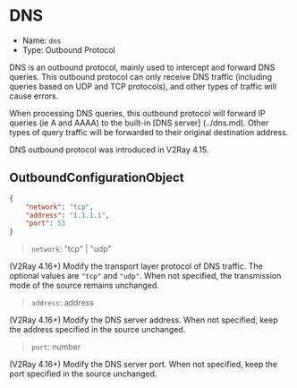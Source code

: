 # DNS

* Name: `dns`
* Type: Outbound Protocol

DNS is an outbound protocol, mainly used to intercept and forward DNS queries. This outbound protocol can only receive DNS traffic (including queries based on UDP and TCP protocols), and other types of traffic will cause errors.

When processing DNS queries, this outbound protocol will forward IP queries (ie A and AAAA) to the built-in [DNS server] (../dns.md). Other types of query traffic will be forwarded to their original destination address.

DNS outbound protocol was introduced in V2Ray 4.15.

## OutboundConfigurationObject

```json
{
    "network": "tcp",
    "address": "1.1.1.1",
    "port": 53
}
```

> `network`: "tcp" | "udp"

(V2Ray 4.16+) Modify the transport layer protocol of DNS traffic. The optional values are `"tcp"` and `"udp"`. When not specified, the transmission mode of the source remains unchanged.

> `address`: address

(V2Ray 4.16+) Modify the DNS server address. When not specified, keep the address specified in the source unchanged.

> `port`: number

(V2Ray 4.16+) Modify the DNS server port. When not specified, keep the port specified in the source unchanged.
